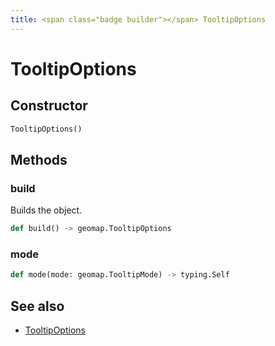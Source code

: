 ```yaml
---
title: <span class="badge builder"></span> TooltipOptions
---
```

# <span class="badge builder"></span> TooltipOptions

## Constructor

```python
TooltipOptions()
```
## Methods

### <span class="badge object-method"></span> build

Builds the object.

```python
def build() -> geomap.TooltipOptions
```

### <span class="badge object-method"></span> mode

```python
def mode(mode: geomap.TooltipMode) -> typing.Self
```

## See also

 * <span class="badge object-type-class"></span> [TooltipOptions](./object-TooltipOptions.md)
